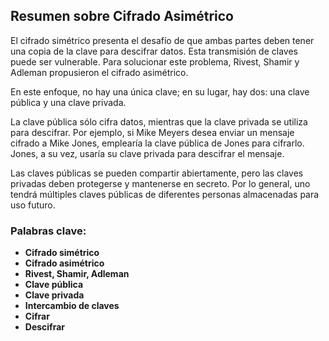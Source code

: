 ## Resumen sobre Cifrado Asimétrico

El cifrado simétrico presenta el desafío de que ambas partes deben tener una copia de la clave para descifrar datos. Esta transmisión de claves puede ser vulnerable. Para solucionar este problema, Rivest, Shamir y Adleman propusieron el cifrado asimétrico.

En este enfoque, no hay una única clave; en su lugar, hay dos: una clave pública y una clave privada.

La clave pública sólo cifra datos, mientras que la clave privada se utiliza para descifrar. Por ejemplo, si Mike Meyers desea enviar un mensaje cifrado a Mike Jones, emplearía la clave pública de Jones para cifrarlo. Jones, a su vez, usaría su clave privada para descifrar el mensaje.

Las claves públicas se pueden compartir abiertamente, pero las claves privadas deben protegerse y mantenerse en secreto. Por lo general, uno tendrá múltiples claves públicas de diferentes personas almacenadas para uso futuro.

### Palabras clave:

- **Cifrado simétrico**
- **Cifrado asimétrico**
- **Rivest, Shamir, Adleman**
- **Clave pública**
- **Clave privada**
- **Intercambio de claves**
- **Cifrar**
- **Descifrar**
